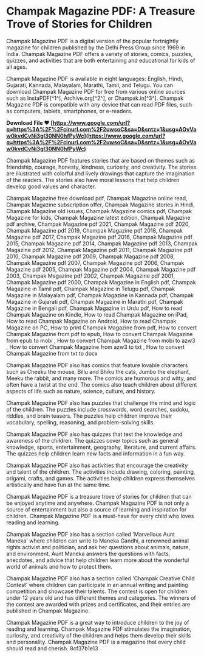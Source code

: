 
 
# Champak Magazine PDF: A Treasure Trove of Stories for Children
 
Champak Magazine PDF is a digital version of the popular fortnightly magazine for children published by the Delhi Press Group since 1969 in India. Champak Magazine PDF offers a variety of stories, comics, puzzles, quizzes, and activities that are both entertaining and educational for kids of all ages.
 
Champak Magazine PDF is available in eight languages: English, Hindi, Gujarati, Kannada, Malayalam, Marathi, Tamil, and Telugu. You can download Champak Magazine PDF for free from various online sources such as InstaPDF[^1^], Archive.org[^2^], or Champak.in[^3^]. Champak Magazine PDF is compatible with any device that can read PDF files, such as computers, tablets, smartphones, or e-readers.
 
**Download File ❤ [https://www.google.com/url?q=https%3A%2F%2Fcinurl.com%2F2uwsoC&sa=D&sntz=1&usg=AOvVaw0kvdCvNi3gI30NN0hfPyWc](https://www.google.com/url?q=https%3A%2F%2Fcinurl.com%2F2uwsoC&sa=D&sntz=1&usg=AOvVaw0kvdCvNi3gI30NN0hfPyWc)**


 
Champak Magazine PDF features stories that are based on themes such as friendship, courage, honesty, kindness, curiosity, and creativity. The stories are illustrated with colorful and lively drawings that capture the imagination of the readers. The stories also have moral lessons that help children develop good values and character.
 
Champak Magazine free download pdf,  Champak Magazine online read,  Champak Magazine subscription offer,  Champak Magazine stories in Hindi,  Champak Magazine old issues,  Champak Magazine comics pdf,  Champak Magazine for kids,  Champak Magazine latest edition,  Champak Magazine pdf archive,  Champak Magazine pdf 2021,  Champak Magazine pdf 2020,  Champak Magazine pdf 2019,  Champak Magazine pdf 2018,  Champak Magazine pdf 2017,  Champak Magazine pdf 2016,  Champak Magazine pdf 2015,  Champak Magazine pdf 2014,  Champak Magazine pdf 2013,  Champak Magazine pdf 2012,  Champak Magazine pdf 2011,  Champak Magazine pdf 2010,  Champak Magazine pdf 2009,  Champak Magazine pdf 2008,  Champak Magazine pdf 2007,  Champak Magazine pdf 2006,  Champak Magazine pdf 2005,  Champak Magazine pdf 2004,  Champak Magazine pdf 2003,  Champak Magazine pdf 2002,  Champak Magazine pdf 2001,  Champak Magazine pdf 2000,  Champak Magazine in English pdf,  Champak Magazine in Tamil pdf,  Champak Magazine in Telugu pdf,  Champak Magazine in Malayalam pdf,  Champak Magazine in Kannada pdf,  Champak Magazine in Gujarati pdf,  Champak Magazine in Marathi pdf,  Champak Magazine in Bengali pdf,  Champak Magazine in Urdu pdf,  How to read Champak Magazine on Kindle,  How to read Champak Magazine on iPad,  How to read Champak Magazine on Android,  How to read Champak Magazine on PC,  How to print Champak Magazine from pdf,  How to convert Champak Magazine from pdf to epub,  How to convert Champak Magazine from epub to mobi ,  How to convert Champak Magazine from mobi to azw3 ,  How to convert Champak Magazine from azw3 to txt ,  How to convert Champak Magazine from txt to docx
 
Champak Magazine PDF also has comics that feature lovable characters such as Cheeku the mouse, Billu and Bhiku the cats, Jumbo the elephant, Meeku the rabbit, and many more. The comics are humorous and witty, and often have a twist at the end. The comics also teach children about different aspects of life such as nature, science, culture, and history.
 
Champak Magazine PDF also has puzzles that challenge the mind and logic of the children. The puzzles include crosswords, word searches, sudoku, riddles, and brain teasers. The puzzles help children improve their vocabulary, spelling, reasoning, and problem-solving skills.
 
Champak Magazine PDF also has quizzes that test the knowledge and awareness of the children. The quizzes cover topics such as general knowledge, sports, entertainment, geography, literature, and current affairs. The quizzes help children learn new facts and information in a fun way.
 
Champak Magazine PDF also has activities that encourage the creativity and talent of the children. The activities include drawing, coloring, painting, origami, crafts, and games. The activities help children express themselves artistically and have fun at the same time.
 
Champak Magazine PDF is a treasure trove of stories for children that can be enjoyed anytime and anywhere. Champak Magazine PDF is not only a source of entertainment but also a source of learning and inspiration for children. Champak Magazine PDF is a must-have for every child who loves reading and learning.
  
Champak Magazine PDF also has a section called 'Marvellous Aunt Maneka' where children can write to Maneka Gandhi, a renowned animal rights activist and politician, and ask her questions about animals, nature, and environment. Aunt Maneka answers the questions with facts, anecdotes, and advice that help children learn more about the wonderful world of animals and how to protect them.
 
Champak Magazine PDF also has a section called 'Champak Creative Child Contest' where children can participate in an annual writing and painting competition and showcase their talents. The contest is open for children under 12 years old and has different themes and categories. The winners of the contest are awarded with prizes and certificates, and their entries are published in Champak Magazine.
 
Champak Magazine PDF is a great way to introduce children to the joy of reading and learning. Champak Magazine PDF stimulates the imagination, curiosity, and creativity of the children and helps them develop their skills and personality. Champak Magazine PDF is a magazine that every child should read and cherish.
 8cf37b1e13
 
